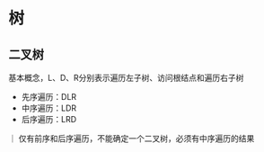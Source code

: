 # 树

## 二叉树
基本概念，L、D、R分别表示遍历左子树、访问根结点和遍历右子树
- 先序遍历：DLR
- 中序遍历：LDR
- 后序遍历：LRD

｜ 仅有前序和后序遍历，不能确定一个二叉树，必须有中序遍历的结果